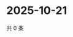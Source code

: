# 2025-10-21

共 0 条

<!-- BEGIN ZHIHUQUESTIONS -->
<!-- 最后更新时间 Tue Oct 21 2025 19:16:57 GMT+0800 (China Standard Time) -->

<!-- END ZHIHUQUESTIONS -->
